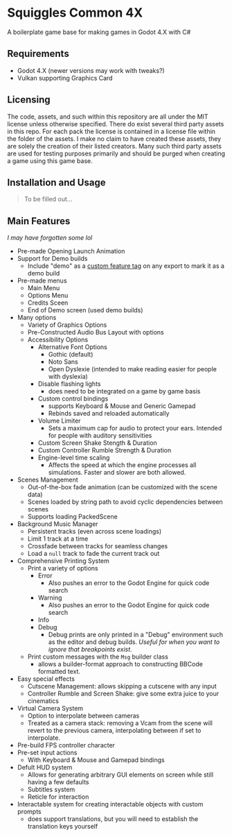 # Squiggles Common 4X

A boilerplate game base for making games in Godot 4.X with C#

## Requirements
- Godot 4.X (newer versions may work with tweaks?)
- Vulkan supporting Graphics Card

## Licensing
The code, assets, and such within this repository are all under the MIT license unless otherwise specified.
There do exist several third party assets in this repo. For each pack the license is contained in a license file within the folder of the assets. I make no claim to have created these assets, they are solely the creation of their listed creators. Many such third party assets are used for testing purposes primarily and should be purged when creating a game using this game base. 

## Installation and Usage

> To be filled out...

## Main Features
*I may have forgotten some lol*

- Pre-made Opening Launch Animation
- Support for Demo builds
	- Include "demo" as a [custom feature tag](https://docs.godotengine.org/en/stable/tutorials/export/feature_tags.html) on any export to mark it as a demo build
- Pre-made menus
	- Main Menu
	- Options Menu
	- Credits Sceen
	- End of Demo screen (used demo builds)
- Many options
	- Variety of Graphics Options
	- Pre-Constructed Audio Bus Layout with options
	- Accessibility Options
		- Alternative Font Options
			- Gothic (default)
			- Noto Sans
			- Open Dyslexie (intended to make reading easier for people with dyslexia)
		- Disable flashing lights
			- does need to be integrated on a game by game basis
		- Custom control bindings
			- supports Keyboard & Mouse and Generic Gamepad
			- Rebinds saved and reloaded automatically
		- Volume Limiter
			- Sets a maximum cap for audio to protect your ears. Intended for people with auditory sensitivities
		- Custom Screen Shake Stength & Duration
		- Custom Controller Rumble Strength & Duration
		- Engine-level time scaling
			- Affects the speed at which the engine processes all simulations. Faster and slower are both allowed.
- Scenes Management
	- Out-of-the-box fade animation (can be customized with the scene data)
	- Scenes loaded by string path to avoid cyclic dependencies between scenes
	- Supports loading PackedScene
- Background Music Manager
	- Persistent tracks (even across scene loadings)
	- Limit 1 track at a time
	- Crossfade between tracks for seamless changes
	- Load a `null` track to fade the current track out
- Comprehensive Printing System
	- Print a variety of options
		- Error
			- Also pushes an error to the Godot Engine for quick code search
		- Warning
			- Also pushes an error to the Godot Engine for quick code search
		- Info
		- Debug
			- Debug prints are only printed in a "Debug" environment such as the editor and debug builds. *Useful for when you want to ignore that breakpoints exist*.
	- Print custom messages with the `Msg` builder class
		- allows a builder-format approach to constructing BBCode formatted text.
- Easy special effects
	- Cutscene Management: allows skipping a cutscene with any input
	- Controller Rumble and Screen Shake: give some extra juice to your cinematics
- Virtual Camera System
	- Option to interpolate between cameras
	- Treated as a camera stack: removing a Vcam from the scene will revert to the previous camera, interpolating between if set to interpolate.
- Pre-build FPS controller character
- Pre-set input actions
	- With Keyboard & Mouse and Gamepad bindings
- Defult HUD system
	- Allows for generating arbitrary GUI elements on screen while still having a few defaults
	- Subtitles system
	- Reticle for interaction
- Interactable system for creating interactable objects with custom prompts
	- does support translations, but you will need to establish the translation keys yourself
